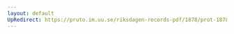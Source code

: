 ```yaml
---
layout: default
UpRedirect: https://pruto.im.uu.se/riksdagen-records-pdf/1878/prot-1878--fk--029/prot-1878--fk--029_029.pdf
---
```

